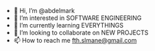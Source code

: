- 👋 Hi, I’m @abdelmark
- 👀 I’m interested in SOFTWARE ENGINEERING
- 🌱 I’m currently learning EVERYTHINGS
- 💞️ I’m looking to collaborate on NEW PROJECTS
- 📫 How to reach me fth.slmane@gmail.com

<!---
abdelmark/abdelmark is a ✨ special ✨ repository because its `README.md` (this file) appears on your GitHub profile.
You can click the Preview link to take a look at your changes.
--->
